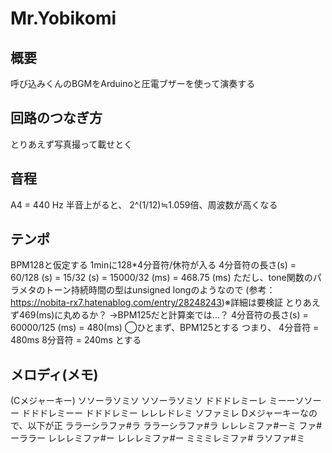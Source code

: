 # Mr.Yobikomi
## 概要
呼び込みくんのBGMをArduinoと圧電ブザーを使って演奏する
## 回路のつなぎ方
とりあえず写真撮って載せとく
## 音程
A4 = 440 Hz
半音上がると、
2^(1/12)≒1.059倍、周波数が高くなる
## テンポ
BPM128と仮定する
1minに128*4分音符/休符が入る
4分音符の長さ(s) = 60/128 (s) = 15/32 (s) = 15000/32 (ms) = 468.75 (ms)
ただし、tone関数のパラメタのトーン持続時間の型はunsigned longのようなので
(参考：https://nobita-rx7.hatenablog.com/entry/28248243)※詳細は要検証
とりあえず469(ms)に丸めるか？
→BPM125だと計算楽では...？
4分音符の長さ(s) = 60000/125 (ms) = 480(ms)
◯ひとまず、BPM125とする
つまり、
4分音符 = 480ms
8分音符 = 240ms
とする
## メロディ(メモ)
(Cメジャーキー)
    ソソーラソミソ ソソーラソミソ
    ドドドレミーレ ミーーソソーー
    ドドドレミーー ドドドレミー
    レレレドレミ ソファミレ
Dメジャーキーなので、以下が正
    ララーシラファ#ラ ララーシラファ#ラ
    レレレミファ#ーミ ファ#ーララー
    レレレミファ#ー レレレミファ#ー
    ミミミレミファ# ラソファ#ミ
## 
